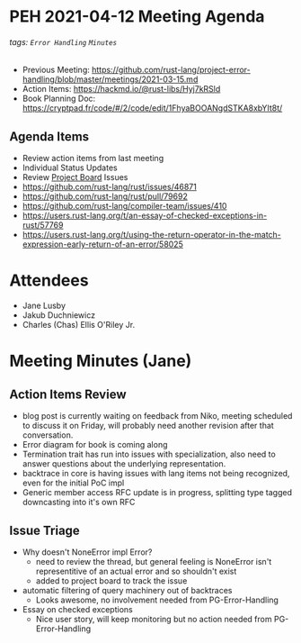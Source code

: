 # PEH 2021-04-12 Meeting Agenda

###### tags: `Error Handling` `Minutes`

- Previous Meeting: https://github.com/rust-lang/project-error-handling/blob/master/meetings/2021-03-15.md
- Action Items: https://hackmd.io/@rust-libs/Hyj7kRSld
- Book Planning Doc: https://cryptpad.fr/code/#/2/code/edit/1FhyaBOOANgdSTKA8xbYIt8t/

## Agenda Items

- Review action items from last meeting
- Individual Status Updates
- Review [Project Board](https://github.com/rust-lang/project-error-handling/projects/1) Issues
- https://github.com/rust-lang/rust/issues/46871
- https://github.com/rust-lang/rust/pull/79692
- https://github.com/rust-lang/compiler-team/issues/410
- https://users.rust-lang.org/t/an-essay-of-checked-exceptions-in-rust/57769
- https://users.rust-lang.org/t/using-the-return-operator-in-the-match-expression-early-return-of-an-error/58025

# Attendees

- Jane Lusby
- Jakub Duchniewicz
- Charles (Chas) Ellis O'Riley Jr.

# Meeting Minutes (Jane)

## Action Items Review

- blog post is currently waiting on feedback from Niko, meeting scheduled to discuss it on Friday, will probably need another revision after that conversation.
- Error diagram for book is coming along
- Termination trait has run into issues with specialization, also need to answer questions about the underlying representation.
- backtrace in core is having issues with lang items not being recognized, even for the initial PoC impl
- Generic member access RFC update is in progress, splitting type tagged downcasting into it's own RFC

## Issue Triage

- Why doesn't NoneError impl Error?
    - need to review the thread, but general feeling is NoneError isn't representitive of an actual error and so shouldn't exist
    - added to project board to track the issue
- automatic filtering of query machinery out of backtraces
    - Looks awesome, no involvement needed from PG-Error-Handling
- Essay on checked exceptions
    - Nice user story, will keep monitoring but no action needed from PG-Error-Handling


